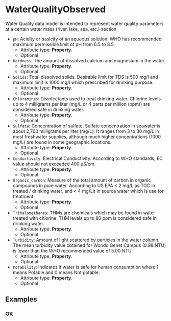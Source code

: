 # WaterQualityObserved

Water Quality data model is intended to represent water quality parameters at a certain water mass (river,  lake, sea, etc.) section
-  `pH`: Acidity or basicity of an aqueous solution. WHO has recommended maximum permissible limit of pH from 6.5 to 8.5.
   -  Attribute type: **Property**. 
   -  Optional
-  `Hardness`: The amount of dissolved calcium and magnesium in the water.
   -  Attribute type: **Property**. 
   -  Optional
-  `Solids`: Total dissolved solids. Desirable limit for TDS is 500 mg/l and maximum limit is 1000 mg/l which prescribed for drinking purpose.
   -  Attribute type: **Property**. 
   -  Optional
-  `Chloramines`: Disinfectants used to treat drinking water. Chlorine levels up to 4 milligrams per liter (mg/L or 4 parts per million (ppm)) are considered safe in drinking water.
   -  Attribute type: **Property**. 
   -  Optional
-  `Sulfate`: Concentration of sulfate. Sulfate concentration in seawater is about 2,700 milligrams per liter (mg/L). It ranges from 3 to 30 mg/L in most freshwater supplies, although much higher concentrations (1000 mg/L) are found in some geographic locations.
   -  Attribute type: **Property**. 
   -  Optional
-  `Conductivity`: Electrical Conductivity. According to WHO standards, EC value should not exceeded 400 μS/cm.
   -  Attribute type: **Property**. 
   -  Optional
-  `Organic_carbon`: Measure of the total amount of carbon in organic compounds in pure water. According to US EPA < 2 mg/L as TOC in treated / drinking water, and < 4 mg/Lit in source water which is use for treatment.
   -  Attribute type: **Property**. 
   -  Optional
-  `Trihalomethanes`: THMs are chemicals which may be found in water treated with chlorine. THM levels up to 80 ppm is considered safe in drinking water.
   -  Attribute type: **Property**. 
   -  Optional
-  `Turbidity`: Amount of light scattered by particles in the water column. The mean turbidity value obtained for Wondo Genet Campus (0.98 NTU) is lower than the WHO recommended value of 5.00 NTU.
   -  Attribute type: **Property**. 
   -  Optional
-  `Potability`: Indicates if water is safe for human consumption where 1 means Potable and 0 means Not potable.
   -  Attribute type: **Property**. 
   -  Optional



## Examples

### OK


